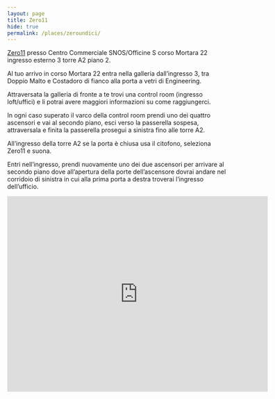 ```yaml
---
layout: page
title: Zero11
hide: true
permalink: /places/zeroundici/
---
```


[Zero11](https://www.zero11.it/) presso Centro Commerciale SNOS/Officine S corso Mortara 22 ingresso esterno 3 torre A2 piano 2.

Al tuo arrivo in corso Mortara 22 entra nella galleria dall’ingresso 3, tra Doppio Malto e Costadoro di fianco alla
porta a vetri di Engineering.

Attraversata la galleria di fronte a te trovi una control room (ingresso loft/uffici) e li potrai avere maggiori
informazioni su come raggiungerci.

In ogni caso superato il varco della control room prendi uno dei quattro ascensori e vai al secondo piano, esci verso la
passerella sospesa, attraversala e finita la passerella prosegui a sinistra fino alle torre A2.

All’ingresso della torre A2 se la porta è chiusa usa il citofono, seleziona Zero11 e suona.

Entri nell’ingresso, prendi nuovamente uno dei due ascensori per arrivare al secondo piano dove all’apertura della porte
dell’ascensore dovrai andare nel corridoio di sinistra in cui alla prima porta a destra troverai l’ingresso
dell’ufficio.

<iframe src="https://www.google.com/maps/embed?pb=!1m17!1m12!1m3!1d4745.970018256186!2d7.674372000000001!3d45.090385!2m3!1f0!2f0!3f0!3m2!1i1024!2i768!4f13.1!3m2!1m1!2zNDXCsDA1JzI1LjQiTiA3wrA0MCcyNy43IkU!5e1!3m2!1sen!2sit!4v1746789842479!5m2!1sen!2sit" width="600" height="450" style="border:0;" allowfullscreen="" loading="lazy" referrerpolicy="no-referrer-when-downgrade"></iframe>